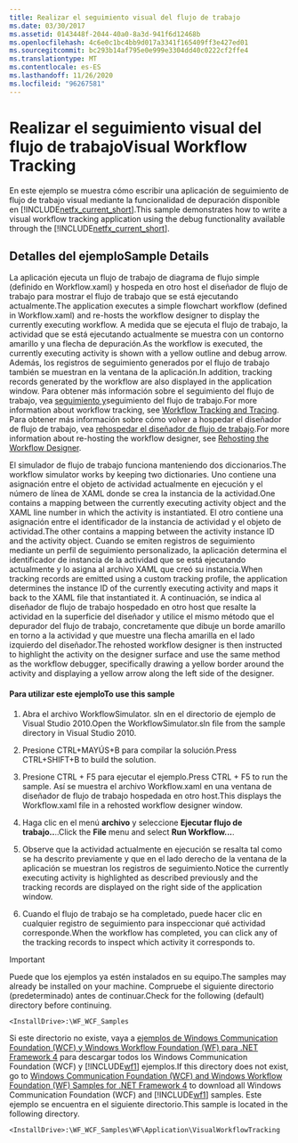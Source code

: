```yaml
---
title: Realizar el seguimiento visual del flujo de trabajo
ms.date: 03/30/2017
ms.assetid: 0143448f-2044-40a0-8a3d-941f6d12468b
ms.openlocfilehash: 4c6e0c1bc4bb9d017a3341f165409ff3e427ed01
ms.sourcegitcommit: bc293b14af795e0e999e3304dd40c0222cf2ffe4
ms.translationtype: MT
ms.contentlocale: es-ES
ms.lasthandoff: 11/26/2020
ms.locfileid: "96267581"
---
```

# <a name="visual-workflow-tracking"></a><span data-ttu-id="cd111-102">Realizar el seguimiento visual del flujo de trabajo</span><span class="sxs-lookup"><span data-stu-id="cd111-102">Visual Workflow Tracking</span></span>

<span data-ttu-id="cd111-103">En este ejemplo se muestra cómo escribir una aplicación de seguimiento de flujo de trabajo visual mediante la funcionalidad de depuración disponible en [!INCLUDE[netfx_current_short](../../../../includes/netfx-current-short-md.md)].</span><span class="sxs-lookup"><span data-stu-id="cd111-103">This sample demonstrates how to write a visual workflow tracking application using the debug functionality available through the [!INCLUDE[netfx_current_short](../../../../includes/netfx-current-short-md.md)].</span></span>

## <a name="sample-details"></a><span data-ttu-id="cd111-104">Detalles del ejemplo</span><span class="sxs-lookup"><span data-stu-id="cd111-104">Sample Details</span></span>

 <span data-ttu-id="cd111-105">La aplicación ejecuta un flujo de trabajo de diagrama de flujo simple (definido en Workflow.xaml) y hospeda en otro host el diseñador de flujo de trabajo para mostrar el flujo de trabajo que se está ejecutando actualmente.</span><span class="sxs-lookup"><span data-stu-id="cd111-105">The application executes a simple flowchart workflow (defined in Workflow.xaml) and re-hosts the workflow designer to display the currently executing workflow.</span></span> <span data-ttu-id="cd111-106">A medida que se ejecuta el flujo de trabajo, la actividad que se está ejecutando actualmente se muestra con un contorno amarillo y una flecha de depuración.</span><span class="sxs-lookup"><span data-stu-id="cd111-106">As the workflow is executed, the currently executing activity is shown with a yellow outline and debug arrow.</span></span> <span data-ttu-id="cd111-107">Además, los registros de seguimiento generados por el flujo de trabajo también se muestran en la ventana de la aplicación.</span><span class="sxs-lookup"><span data-stu-id="cd111-107">In addition, tracking records generated by the workflow are also displayed in the application window.</span></span> <span data-ttu-id="cd111-108">Para obtener más información sobre el seguimiento del flujo de trabajo, vea [seguimiento y](../workflow-tracking-and-tracing.md)seguimiento del flujo de trabajo.</span><span class="sxs-lookup"><span data-stu-id="cd111-108">For more information about workflow tracking, see [Workflow Tracking and Tracing](../workflow-tracking-and-tracing.md).</span></span> <span data-ttu-id="cd111-109">Para obtener más información sobre cómo volver a hospedar el diseñador de flujo de trabajo, vea [rehospedar el diseñador de flujo de trabajo](../rehosting-the-workflow-designer.md).</span><span class="sxs-lookup"><span data-stu-id="cd111-109">For more information about re-hosting the workflow designer, see [Rehosting the Workflow Designer](../rehosting-the-workflow-designer.md).</span></span>

 <span data-ttu-id="cd111-110">El simulador de flujo de trabajo funciona manteniendo dos diccionarios.</span><span class="sxs-lookup"><span data-stu-id="cd111-110">The workflow simulator works by keeping two dictionaries.</span></span> <span data-ttu-id="cd111-111">Uno contiene una asignación entre el objeto de actividad actualmente en ejecución y el número de línea de XAML donde se crea la instancia de la actividad.</span><span class="sxs-lookup"><span data-stu-id="cd111-111">One contains a mapping between the currently executing activity object and the XAML line number in which the activity is instantiated.</span></span> <span data-ttu-id="cd111-112">El otro contiene una asignación entre el identificador de la instancia de actividad y el objeto de actividad.</span><span class="sxs-lookup"><span data-stu-id="cd111-112">The other contains a mapping between the activity instance ID and the activity object.</span></span> <span data-ttu-id="cd111-113">Cuando se emiten registros de seguimiento mediante un perfil de seguimiento personalizado, la aplicación determina el identificador de instancia de la actividad que se está ejecutando actualmente y lo asigna al archivo XAML que creó su instancia.</span><span class="sxs-lookup"><span data-stu-id="cd111-113">When tracking records are emitted using a custom tracking profile, the application determines the instance ID of the currently executing activity and maps it back to the XAML file that instantiated it.</span></span> <span data-ttu-id="cd111-114">A continuación, se indica al diseñador de flujo de trabajo hospedado en otro host que resalte la actividad en la superficie del diseñador y utilice el mismo método que el depurador del flujo de trabajo, concretamente que dibuje un borde amarillo en torno a la actividad y que muestre una flecha amarilla en el lado izquierdo del diseñador.</span><span class="sxs-lookup"><span data-stu-id="cd111-114">The rehosted workflow designer is then instructed to highlight the activity on the designer surface and use the same method as the workflow debugger, specifically drawing a yellow border around the activity and displaying a yellow arrow along the left side of the designer.</span></span>

#### <a name="to-use-this-sample"></a><span data-ttu-id="cd111-115">Para utilizar este ejemplo</span><span class="sxs-lookup"><span data-stu-id="cd111-115">To use this sample</span></span>

1. <span data-ttu-id="cd111-116">Abra el archivo WorkflowSimulator. sln en el directorio de ejemplo de Visual Studio 2010.</span><span class="sxs-lookup"><span data-stu-id="cd111-116">Open the WorkflowSimulator.sln file from the sample directory in Visual Studio 2010.</span></span>

2. <span data-ttu-id="cd111-117">Presione CTRL+MAYÚS+B para compilar la solución.</span><span class="sxs-lookup"><span data-stu-id="cd111-117">Press CTRL+SHIFT+B to build the solution.</span></span>

3. <span data-ttu-id="cd111-118">Presione CTRL + F5 para ejecutar el ejemplo.</span><span class="sxs-lookup"><span data-stu-id="cd111-118">Press CTRL + F5 to run the sample.</span></span> <span data-ttu-id="cd111-119">Así se muestra el archivo Workflow.xaml en una ventana de diseñador de flujo de trabajo hospedada en otro host.</span><span class="sxs-lookup"><span data-stu-id="cd111-119">This displays the Workflow.xaml file in a rehosted workflow designer window.</span></span>

4. <span data-ttu-id="cd111-120">Haga clic en el menú **archivo** y seleccione **Ejecutar flujo de trabajo..**..</span><span class="sxs-lookup"><span data-stu-id="cd111-120">Click the **File** menu and select **Run Workflow...**.</span></span>

5. <span data-ttu-id="cd111-121">Observe que la actividad actualmente en ejecución se resalta tal como se ha descrito previamente y que en el lado derecho de la ventana de la aplicación se muestran los registros de seguimiento.</span><span class="sxs-lookup"><span data-stu-id="cd111-121">Notice the currently executing activity is highlighted as described previously and the tracking records are displayed on the right side of the application window.</span></span>

6. <span data-ttu-id="cd111-122">Cuando el flujo de trabajo se ha completado, puede hacer clic en cualquier registro de seguimiento para inspeccionar qué actividad corresponde.</span><span class="sxs-lookup"><span data-stu-id="cd111-122">When the workflow has completed, you can click any of the tracking records to inspect which activity it corresponds to.</span></span>

> [!IMPORTANT]
> <span data-ttu-id="cd111-123">Puede que los ejemplos ya estén instalados en su equipo.</span><span class="sxs-lookup"><span data-stu-id="cd111-123">The samples may already be installed on your machine.</span></span> <span data-ttu-id="cd111-124">Compruebe el siguiente directorio (predeterminado) antes de continuar.</span><span class="sxs-lookup"><span data-stu-id="cd111-124">Check for the following (default) directory before continuing.</span></span>  
>
> `<InstallDrive>:\WF_WCF_Samples`  
>
> <span data-ttu-id="cd111-125">Si este directorio no existe, vaya a [ejemplos de Windows Communication Foundation (WCF) y Windows Workflow Foundation (WF) para .NET Framework 4](https://www.microsoft.com/download/details.aspx?id=21459) para descargar todos los Windows Communication Foundation (WCF) y [!INCLUDE[wf1](../../../../includes/wf1-md.md)] ejemplos.</span><span class="sxs-lookup"><span data-stu-id="cd111-125">If this directory does not exist, go to [Windows Communication Foundation (WCF) and Windows Workflow Foundation (WF) Samples for .NET Framework 4](https://www.microsoft.com/download/details.aspx?id=21459) to download all Windows Communication Foundation (WCF) and [!INCLUDE[wf1](../../../../includes/wf1-md.md)] samples.</span></span> <span data-ttu-id="cd111-126">Este ejemplo se encuentra en el siguiente directorio.</span><span class="sxs-lookup"><span data-stu-id="cd111-126">This sample is located in the following directory.</span></span>  
>
> `<InstallDrive>:\WF_WCF_Samples\WF\Application\VisualWorkflowTracking`
